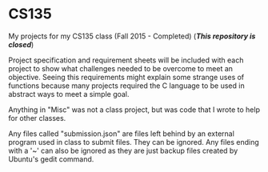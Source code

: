 # CS135
My projects for my CS135 class (Fall 2015 - Completed) (***This repository is closed***)

Project specification and requirement sheets will be included with each project to show what
challenges needed to be overcome to meet an objective. Seeing this requirements might explain
some strange uses of functions because many projects required the C language to be used in
abstract ways to meet a simple goal.

Anything in "Misc" was not a class project, but was code that I wrote to help for other classes.

Any files called "submission.json" are files left behind by an external program used in class to submit files. They can be ignored. Any files ending with a '~' can also be ignored as they are just backup files created by Ubuntu's gedit command.

